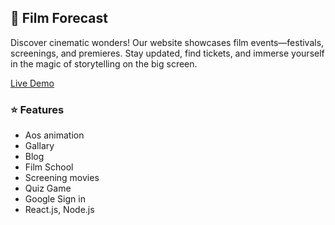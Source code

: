 ## 🎥 Film Forecast

Discover cinematic wonders! Our website showcases film events—festivals, screenings, and premieres. Stay updated, find tickets, and immerse yourself in the magic of storytelling on the big screen.

<a href='https://film-forecast-project.web.app/'>Live Demo</a> 

### ⭐ Features

- Aos animation
- Gallary
- Blog
- Film School
- Screening movies
- Quiz Game
- Google Sign in
- React.js, Node.js
